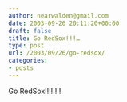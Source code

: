 ```yaml
---
author: nearwalden@gmail.com
date: 2003-09-26 20:11:20+00:00
draft: false
title: Go RedSox!!!…
type: post
url: /2003/09/26/go-redsox/
categories:
- posts
---
```


Go RedSox!!!!!!!!



